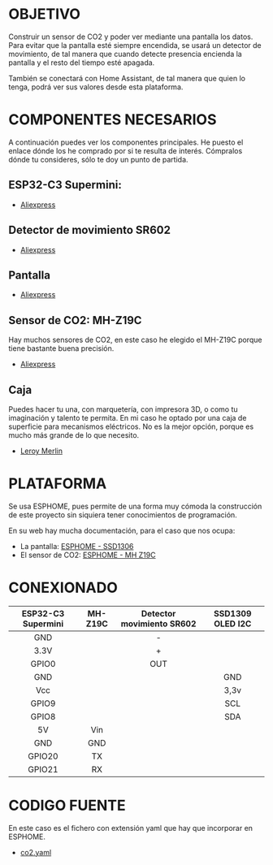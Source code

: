 # OBJETIVO
Construir un sensor de CO2 y poder ver mediante una pantalla los datos.
Para evitar que la pantalla esté siempre encendida, se usará un detector de movimiento, de tal manera que cuando detecte presencia encienda la pantalla y el resto del tiempo esté apagada.

También se conectará con Home Assistant, de tal manera que quien lo tenga, podrá ver sus valores desde esta plataforma. 

# COMPONENTES NECESARIOS

A continuación puedes ver los componentes principales. He puesto el enlace dónde los he comprado por si te resulta de interés. Cómpralos dónde tu consideres, sólo te doy un punto de partida.

## ESP32-C3 Supermini:   
 * [Aliexpress](https://es.aliexpress.com/item/1005005967641936.html)

## Detector de movimiento SR602
  * [Aliexpress](https://es.aliexpress.com/item/32921030810.html)

## Pantalla
  * [Aliexpress](https://es.aliexpress.com/item/32896971385.html)
  

## Sensor de CO2: MH-Z19C
  Hay muchos sensores de CO2, en este caso he elegido el MH-Z19C porque tiene bastante buena precisión.
  * [Aliexpress](https://es.aliexpress.com/item/4001296615950.html)
  

## Caja
  Puedes hacer tu una, con marquetería, con impresora 3D, o como tu imaginación y talento te permita.
  En mi caso he optado por una caja de superficie para mecanismos eléctricos. No es la mejor opción, porque es mucho más grande de lo que necesito.

  * [Leroy Merlin](https://www.leroymerlin.es/productos/electricidad-y-domotica/cajas-y-conexiones-electricas/cajas-de-registro/caja-de-mecanismos-universal-85x85-mm-15918413.html)


# PLATAFORMA 
Se usa ESPHOME, pues permite de una forma muy cómoda la construcción de este proyecto sin siquiera tener conocimientos de programación.

En su web hay mucha documentación, para el caso que nos ocupa:

* La pantalla: [ESPHOME - SSD1306](https://esphome.io/components/display/ssd1306)
* El sensor de CO2: [ESPHOME - MH Z19C](https://esphome.io/components/sensor/mhz19.html?highlight=mh+z19c)


# CONEXIONADO

| ESP32-C3 Supermini | MH-Z19C | Detector movimiento SR602 | SSD1309 OLED I2C |
| :---:| :----: | :---: | :---: |
| GND | | -  |  | 
|3.3V |  | + |  |
|GPIO0 | | OUT | |
|GND | | | GND |
|Vcc | |  | 3,3v|
|GPIO9 | |  | SCL |
|GPIO8 |   |  | SDA  |
|5V | Vin | | |
|GND | GND | | |
|GPIO20 | TX | | |
|GPIO21 | RX | | |



# CODIGO FUENTE
En este caso es el fichero con extensión yaml que hay que incorporar en ESPHOME.
* [co2.yaml](co2.yaml)
